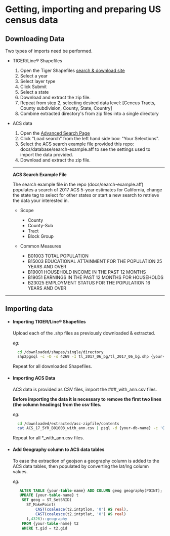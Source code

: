 # Getting, importing and preparing US census data

## Downloading Data

Two types of imports need be performed.

+ TIGER/Line® Shapefiles
  1. Open the Tiger Shapefiles [search & download site](https://www.census.gov/cgi-bin/geo/shapefiles/)
  2. Select a year
  3. Select layer type
  4. Click Submit
  5. Select a state
  6. Download and extract the zip file.
  7. Repeat from step 2, selecting desired data level: [Cencus Tracts, County subdivision, County, State, Country]
  8. Combine extracted directory's from zip files into a single directory

+ ACS data 
  1. Open the [Advanced Search Page](https://factfinder.census.gov/faces/nav/jsf/pages/searchresults.xhtml?refresh=t#none)
  2. Click "Load search" from the left hand side box: "Your Selections".
  3. Select the ACS search example file provided this repo: docs/database/search-example.aff to see the settings used to import the data provided.
  4. Download and extract the zip file.

  ---

  **ACS Search Example File**

  The search example file in the repo (docs/search-example.aff) populates a search of 2017 ACS 5-year estimates for California,
  change the state tag to select for other states or start a new search to retrieve the data your interested in.

  + Scope
  	- County
  	- County-Sub
  	- Tract
  	- Block Group

  + Common Measures
  	- B01003 TOTAL POPULATION
  	- B15003 EDUCATIONAL ATTAINMENT FOR THE POPULATION 25 YEARS AND OVER
  	- B19001 HOUSEHOLD INCOME IN THE PAST 12 MONTHS
  	- B19051 EARNINGS IN THE PAST 12 MONTHS FOR HOUSEHOLDS
  	- B23025 EMPLOYMENT STATUS FOR THE POPULATION 16 YEARS AND OVER

---

## Importing data

+ #### Importing TIGER/Line® Shapefiles

  Upload each of the .shp files as previously downloaded & extracted.

  *eg:*
  ```bash
    cd /downloaded/shapes/single/directory
    shp2pgsql -c -D -s 4269 -I tl_2017_06_bg/tl_2017_06_bg.shp {your-table-name} | psql -d {your-db-name}
  ```

  Repeat for all downloaded Shapefiles.

+ #### Importing ACS Data

  ACS data is provided as CSV files, import the ###_with_ann.csv files.

  **Before importing the data it is necessary to remove the first two lines (the column headings) from the csv files.**

  *eg:*
  ```bash
    cd /downloaded/extracted/asc-zipfile/contents
    cat ACS_17_5YR_B01003_with_ann.csv | psql -d {your-db-name} -c 'COPY {your-table-name} FROM STDIN'
  ```

  Repeat for all *_with_ann.csv files.

+ #### Add Geography column to ACS data tables

  To ease the extraction of geojson a geography column is added to the ACS data tables, then populated by converting the lat/lng column values.

  *eg:*
  ```sql
     ALTER TABLE {your-table-name} ADD COLUMN geog geography(POINT);
     UPDATE {your-table-name} t
      SET geog = ST_SetSRID(
      	ST_MakePoint(
      		CAST(coalesce(t2.intptlon, '0') AS real),
      		CAST(coalesce(t2.intptlat, '0') AS real)
      	),4326)::geography
      FROM {your-table-name} t2
      WHERE t.gid = t2.gid
   ```

